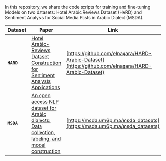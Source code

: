 In this repository, we share the code scripts for training and fine-tuning Models on two datasets: Hotel Arabic Reviews Dataset (HARD) and Sentiment Analysis for Social Media Posts in Arabic Dialect (MSDA). 






| Dataset  | Paper |  Link  |
| ------------- | ------------- | ------------- |
| **`HARD`**  | [Hotel Arabic-Reviews Dataset Construction for Sentiment Analysis Applications](https://link.springer.com/chapter/10.1007/978-3-319-67056-0_3)| [https://github.com/elnagara/HARD-Arabic-Dataset](https://github.com/elnagara/HARD-Arabic-Dataset)  |
| **`MSDA`**  | [An open access NLP dataset for Arabic dialects: Data collection, labeling, and model construction](https://arxiv.org/abs/2102.11000)|[https://msda.um6p.ma/msda_datasets](https://msda.um6p.ma/msda_datasets) |
